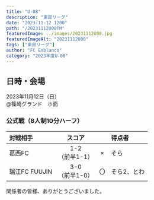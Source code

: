 ```yaml
---
title: "U-08"
description: "東部リーグ"
date: "2023-11-12 1200"
path: "/20231112U08TM"
featuredImage: ../images/20231112U08.jpg
featuredImageAlt: "20231112U08"
tags: ["東部リーグ"]
author: "FC Esblanco"
category: "2023年度U-08"
---
```


## 日時・会場

2023年11月12日（日）<br>
@篠崎グランド　ホ面

### 公式戦（8人制10分ハーフ）　

| 対戦相手| スコア |   | 得点者  |
|:----|:------:|:-:|:--------|
| 葛西FC | 1-2<br>（前半1-1） | × |そら|
| 瑞江FC FUUJIN | 3-0<br>（前半1-0） | 〇 |そら2、とわ|


関係者の皆様、ありがとうございました。